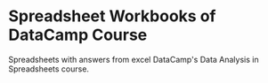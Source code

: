 # Spreadsheet Workbooks of DataCamp Course
Spreadsheets with answers from excel DataCamp's Data Analysis in Spreadsheets course. 
